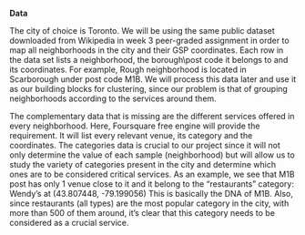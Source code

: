 **Data**

The city of choice is Toronto. We will be using the same public dataset downloaded from Wikipedia in week 3 peer-graded assignment
in order to map all neighborhoods in the city and their GSP coordinates. Each row in the data set lists a neighborhood, the
borough\post code it belongs to and its coordinates. For example, Rough neighborhood is located in Scarborough under post code
M1B. We will process this data later and use it as our building blocks for clustering, since our problem is that of grouping neighborhoods
according to the services around them.

The complementary data that is missing are the different services offered in every neighborhood. Here, Foursquare free engine will provide
the requirement. It will list every relevant venue, its category and the coordinates. The categories data is crucial to our project since it will not
only determine the value of each sample (neighborhood) but will allow us to study the variety of categories present in the city and determine
which ones are to be considered critical services.
As an example, we see that M1B post has only 1 venue close to it and it belong to the “restaurants” category: Wendy’s at
(43.807448, -79.199056) This is basically the DNA of M1B. Also, since restaurants (all types) are the most popular category in the city,
with more than 500 of them around, it’s clear that this category needs to be considered as a crucial service.
